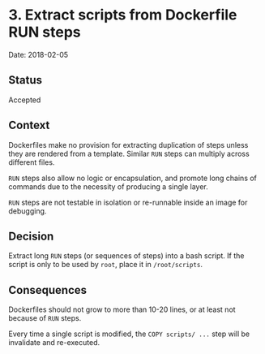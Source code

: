 # 3. Extract scripts from Dockerfile RUN steps

Date: 2018-02-05

## Status

Accepted

## Context

Dockerfiles make no provision for extracting duplication of steps unless they are rendered from a template. Similar `RUN` steps can multiply across different files.

`RUN` steps also allow no logic or encapsulation, and promote long chains of commands due to the necessity of producing a single layer.

`RUN` steps are not testable in isolation or re-runnable inside an image for debugging.

## Decision

Extract long `RUN` steps (or sequences of steps) into a bash script. If the script is only to be used by `root`, place it in `/root/scripts`.

## Consequences

Dockerfiles should not grow to more than 10-20 lines, or at least not because of `RUN` steps.

Every time a single script is modified, the `COPY scripts/ ...` step will be invalidate and re-executed.
